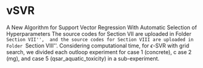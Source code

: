 # vSVR
A New Algorithm for Support Vector Regression With Automatic Selection of Hyperparameters
The source codes for Section VII are uploaded in Folder ``Section VII'', 
and the source codes for Section VIII are uploaded in Folder ``Section VIII''.
Considering computational time, for $\epsilon$-SVR with grid search, we divided each outloop experiment for case 1 (concrete), c
ase 2 (mg), and case 5 (qsar_aquatic_toxicity) in a sub-experiment.
